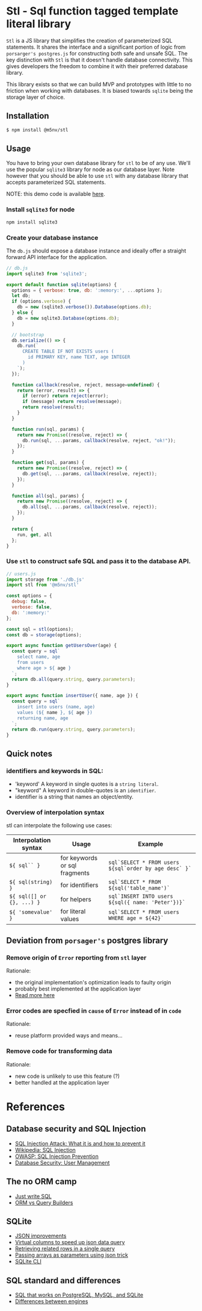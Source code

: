 # Stl - Sql function tagged template literal library

`Stl` is a JS library that simplifies the creation of parameterized 
SQL statements. It shares the interface and a significant portion 
of logic from `porsarger's postgres.js` for constructing both
safe and unsafe SQL. The key distinction with `Stl` is that it doesn't
handle database connectivity. This gives developers the freedom to
combine it with their preferred database library.

This library exists so that we can build MVP and prototypes with little
to no friction when working with databases. It is biased towards 
`sqlite` being the storage layer of choice.  

## Installation
```bash
$ npm install @m5nv/stl
```

## Usage
You have to bring your own database library for `stl` to be of any use.
We'll use the popular `sqlite3` library for node as our database layer.
Note however that you should be able to use `stl` with any database
library that accepts parameterized SQL statements. 

NOTE: this demo code is available [here](storage/packages/stl/example).

### Install `sqlite3` for node
```bash
npm install sqlite3
```

### Create your database instance
The `db.js` should expose a database instance and ideally offer a
straight forward API interface for the application. 

```js
// db.js
import sqlite3 from 'sqlite3';

export default function sqlite(options) {
  options = { verbose: true, db: ':memory:', ...options };
  let db;
  if (options.verbose) {
    db = new (sqlite3.verbose()).Database(options.db);
  } else {
    db = new sqlite3.Database(options.db);
  }

  // bootstrap
  db.serialize(() => {
    db.run(`
      CREATE TABLE IF NOT EXISTS users (
        id PRIMARY KEY, name TEXT, age INTEGER
      )
    `);
  });

  function callback(resolve, reject, message=undefined) {
    return (error, result) => {
      if (error) return reject(error);
      if (message) return resolve(message);
      return resolve(result);
    }
  }

  function run(sql, params) {
    return new Promise((resolve, reject) => {
      db.run(sql, ...params, callback(resolve, reject, "ok!"));
    });
  }

  function get(sql, params) {
    return new Promise((resolve, reject) => {
      db.get(sql, ...params, callback(resolve, reject));
    });
  }

  function all(sql, params) {
    return new Promise((resolve, reject) => {
      db.all(sql, ...params, callback(resolve, reject));
    });
  }

  return {
    run, get, all
  };
}
```

### Use `stl` to construct safe SQL and pass it to the database API.
```js
// users.js
import storage from './db.js'
import stl from '@m5nv/stl'

const options = {
  debug: false,
  verbose: false,
  db: ':memory:'
};

const sql = stl(options);
const db = storage(options);

export async function getUsersOver(age) {
  const query = sql`
    select name, age
    from users
    where age > ${ age }
  `;
  return db.all(query.string, query.parameters);
}

export async function insertUser({ name, age }) {
  const query = sql`
    insert into users (name, age)
    values (${ name }, ${ age })
    returning name, age
  `;
  return db.run(query.string, query.parameters);
}
```

## Quick notes
### identifiers and keywords in SQL:
- 'keyword' A keyword in single quotes is a `string literal`.
- "keyword" A keyword in double-quotes is an `identifier`.
- identifier is a string that names an object/entity.

### Overview of interpolation syntax
stl can interpolate the following use cases:

| Interpolation syntax       | Usage                         | Example                                                   |
| -------------              | -------------                 | -------------                                             |
| `${ sql`` }`               | for keywords or sql fragments | ``sql`SELECT * FROM users ${sql`order by age desc` }` ``  |
| `${ sql(string) }`         | for identifiers               | ``sql`SELECT * FROM ${sql('table_name')` ``               |
| `${ sql([] or {}, ...) }`  | for helpers                   | ``sql`INSERT INTO users ${sql({ name: 'Peter'})}` ``      |
| `${ 'somevalue' }`         | for literal values            | ``sql`SELECT * FROM users WHERE age = ${42}` ``           |


## Deviation from `porsager's` postgres library
### Remove origin of `Error` reporting from `stl` layer
Rationale:
- the original implementation's optimization leads to faulty origin
- probably best implemented at the application layer
- [Read more here](https://github.com/porsager/postgres/issues/17#issuecomment-581964196)

### Error codes are specfied in `cause` of `Error` instead of in `code`
Rationale: 
- reuse platform provided ways and means...

### Remove code for transforming data
Rationale:
- new code is unlikely to use this feature (?)
- better handled at the application layer


# References
## Database security and SQL Injection
- [SQL Injection Attack: What it is and how to prevent it](https://www.linode.com/docs/guides/sql-injection-attack/)
- [Wikipedia: SQL Injection](https://en.wikipedia.org/wiki/SQL_injection)
- [OWASP: SQL Injection Prevention](https://cheatsheetseries.owasp.org/cheatsheets/SQL_Injection_Prevention_Cheat_Sheet.html)
- [Database Security: User Management](https://www.linode.com/docs/guides/sql-security/)

## The no ORM camp
- [Just write SQL](https://www.propelauth.com/post/drizzle-an-orm-that-lets-you-just-write-sql)
- [ORM vs Query Builders](https://neon.tech/blog/orms-vs-query-builders-for-your-typescript-application)

## SQLite
- [JSON improvements](https://tirkarthi.github.io/programming/2022/02/26/sqlite-json-improvements.html) 
- [Virtual columns to speed up json data query](https://antonz.org/json-virtual-columns/)
- [Retrieving related rows in a single query](https://til.simonwillison.net/sqlite/related-rows-single-query)
- [Passing arrays as parameters using json trick](https://ricardoanderegg.com/posts/sqlite-list-array-parameter-query/)
- [SQLite CLI](https://www.sqlite.org/cli.html)

## SQL standard and differences
- [SQL that works on PostgreSQL, MySQL, and SQLite](https://evertpot.com/writing-sql-for-postgres-mysql-sqlite/)
- [Differences between engines](https://www.sqlite.org/sqllogictest/wiki?name=Differences+Between+Engines)

